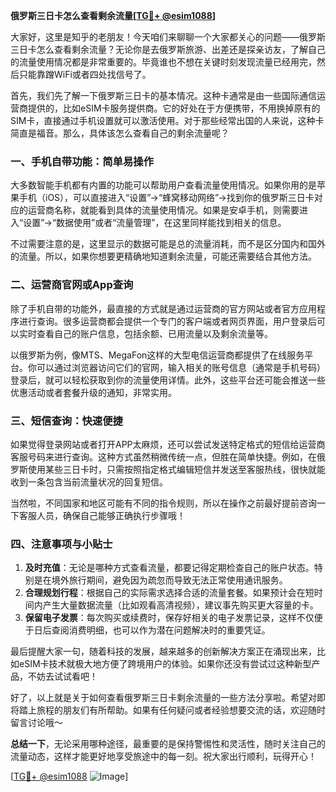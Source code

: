 **俄罗斯三日卡怎么查看剩余流量[[TG💪+ @esim1088](https://t.me/s/esim1088)]**

大家好，这里是知乎的老朋友！今天咱们来聊聊一个大家都关心的问题——俄罗斯三日卡怎么查看剩余流量？无论你是去俄罗斯旅游、出差还是探亲访友，了解自己的流量使用情况都是非常重要的。毕竟谁也不想在关键时刻发现流量已经用完，然后只能靠蹭WiFi或者四处找信号了。

首先，我们先了解一下俄罗斯三日卡的基本情况。这种卡通常是由一些国际通信运营商提供的，比如eSIM卡服务提供商。它的好处在于方便携带，不用换掉原有的SIM卡，直接通过手机设置就可以激活使用。对于那些经常出国的人来说，这种卡简直是福音。那么，具体该怎么查看自己的剩余流量呢？

### **一、手机自带功能：简单易操作**

大多数智能手机都有内置的功能可以帮助用户查看流量使用情况。如果你用的是苹果手机（iOS），可以直接进入“设置”→“蜂窝移动网络”→找到你的俄罗斯三日卡对应的运营商名称，就能看到具体的流量使用情况。如果是安卓手机，则需要进入“设置”→“数据使用”或者“流量管理”，在这里同样能找到相关的信息。

不过需要注意的是，这里显示的数据可能是总的流量消耗，而不是区分国内和国外的流量。所以，如果你想要更精确地知道剩余流量，可能还需要结合其他方法。

### **二、运营商官网或App查询**

除了手机自带的功能外，最直接的方式就是通过运营商的官方网站或者官方应用程序进行查询。很多运营商都会提供一个专门的客户端或者网页界面，用户登录后可以实时查看自己的账户信息，包括余额、已用流量以及剩余流量等。

以俄罗斯为例，像MTS、MegaFon这样的大型电信运营商都提供了在线服务平台。你可以通过浏览器访问它们的官网，输入相关的账号信息（通常是手机号码）登录后，就可以轻松获取到你的流量使用详情。此外，这些平台还可能会推送一些优惠活动或者套餐升级的通知，非常实用。

### **三、短信查询：快速便捷**

如果觉得登录网站或者打开APP太麻烦，还可以尝试发送特定格式的短信给运营商客服号码来进行查询。这种方式虽然稍微传统一点，但胜在简单快捷。例如，在俄罗斯使用某些三日卡时，只需按照指定格式编辑短信并发送至客服热线，很快就能收到一条包含当前流量状况的回复短信。

当然啦，不同国家和地区可能有不同的指令规则，所以在操作之前最好提前咨询一下客服人员，确保自己能够正确执行步骤哦！

### **四、注意事项与小贴士**

1. **及时充值**：无论是哪种方式查看流量，都要记得定期检查自己的账户状态。特别是在境外旅行期间，避免因为疏忽而导致无法正常使用通讯服务。
2. **合理规划行程**：根据自己的实际需求选择合适的流量套餐。如果预计会在短时间内产生大量数据流量（比如观看高清视频），建议事先购买更大容量的卡。
3. **保留电子发票**：每次购买或续费时，保存好相关的电子发票记录，这样不仅便于日后查阅消费明细，也可以作为潜在问题解决时的重要凭证。

最后提醒大家一句，随着科技的发展，越来越多的创新解决方案正在涌现出来，比如eSIM卡技术就极大地方便了跨境用户的体验。如果你还没有尝试过这种新型产品，不妨去试试看吧！

好了，以上就是关于如何查看俄罗斯三日卡剩余流量的一些方法分享啦。希望对即将踏上旅程的朋友们有所帮助。如果有任何疑问或者经验想要交流的话，欢迎随时留言讨论哦～

**总结一下**，无论采用哪种途径，最重要的是保持警惕性和灵活性，随时关注自己的流量动态，这样才能更好地享受旅途中的每一刻。祝大家出行顺利，玩得开心！

[[TG💪+ @esim1088](https://t.me/s/esim1088) ![Image](https://i.postimg.cc/4NQfJmqS/Snipaste-2025-05-13-00-14-12.png)]